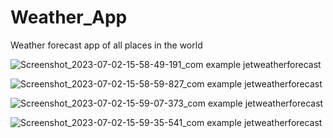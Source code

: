 # Weather_App
Weather forecast app of all places in the world

![Screenshot_2023-07-02-15-58-49-191_com example jetweatherforecast](https://github.com/Tyronexx/Weather_App/assets/59583209/7e6d3d76-8ce8-4b2d-89d3-97995257d619)

![Screenshot_2023-07-02-15-58-59-827_com example jetweatherforecast](https://github.com/Tyronexx/Weather_App/assets/59583209/60acb108-31ee-45ce-ac1a-49204cbc3e75)

![Screenshot_2023-07-02-15-59-07-373_com example jetweatherforecast](https://github.com/Tyronexx/Weather_App/assets/59583209/5e7d30a4-8785-4bbd-a887-d0b643b9f285)

![Screenshot_2023-07-02-15-59-35-541_com example jetweatherforecast](https://github.com/Tyronexx/Weather_App/assets/59583209/e422e57d-cbf7-415b-8748-64d282174e3e)
